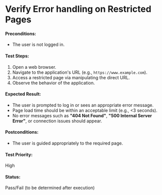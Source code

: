 # Verify Error handling on Restricted Pages

#### **Preconditions:**  
- The user is not logged in.  

#### **Test Steps:**  
1. Open a web browser.  
2. Navigate to the application's URL (e.g., `https://www.example.com`). 
3. Access a restricted page via manipulating the direct URL. 
4. Observe the behavior of the application.  

#### **Expected Result:**  
- The user is prompted to log in or sees an appropriate error message. 
- Page load time should be within an acceptable limit (e.g., <3 seconds).  
- No error messages such as **"404 Not Found"**, **"500 Internal Server Error"**, or connection issues should appear. 

#### **Postconditions:**  
- The user is guided appropriately to the required page.  

#### **Test Priority:**  
High  

#### **Status:**  
Pass/Fail (to be determined after execution)  
